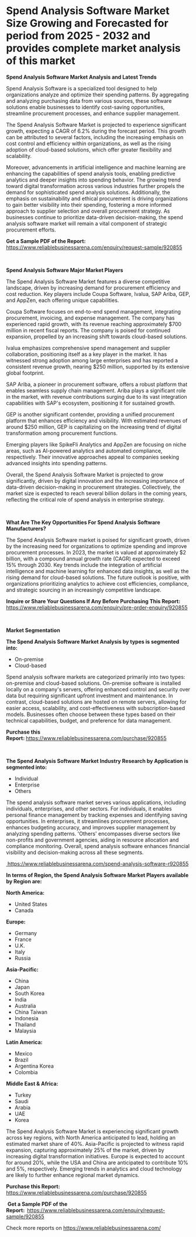 <p><h1>Spend Analysis Software Market Size Growing and Forecasted for period from 2025 - 2032 and provides complete market analysis of this market</h1></p><p><strong>Spend Analysis Software Market Analysis and Latest Trends</strong></p>
<p><p>Spend Analysis Software is a specialized tool designed to help organizations analyze and optimize their spending patterns. By aggregating and analyzing purchasing data from various sources, these software solutions enable businesses to identify cost-saving opportunities, streamline procurement processes, and enhance supplier management. </p><p>The Spend Analysis Software Market is projected to experience significant growth, expecting a CAGR of 6.2% during the forecast period. This growth can be attributed to several factors, including the increasing emphasis on cost control and efficiency within organizations, as well as the rising adoption of cloud-based solutions, which offer greater flexibility and scalability. </p><p>Moreover, advancements in artificial intelligence and machine learning are enhancing the capabilities of spend analysis tools, enabling predictive analytics and deeper insights into spending behavior. The growing trend toward digital transformation across various industries further propels the demand for sophisticated spend analysis solutions. Additionally, the emphasis on sustainability and ethical procurement is driving organizations to gain better visibility into their spending, fostering a more informed approach to supplier selection and overall procurement strategy. As businesses continue to prioritize data-driven decision-making, the spend analysis software market will remain a vital component of strategic procurement efforts.</p></p>
<p><strong>Get a Sample PDF of the Report:&nbsp;</strong> <a href="https://www.reliablebusinessarena.com/enquiry/request-sample/920855?utm_campaign=3021&utm_medium=2&utm_source=Github&utm_content=ia&utm_term=06032025&utm_id=spend-analysis-software">https://www.reliablebusinessarena.com/enquiry/request-sample/920855</a></p>
<p>&nbsp;</p>
<p><strong>Spend Analysis Software Major Market Players</strong></p>
<p><p>The Spend Analysis Software Market features a diverse competitive landscape, driven by increasing demand for procurement efficiency and cost reduction. Key players include Coupa Software, Ivalua, SAP Ariba, GEP, and AppZen, each offering unique capabilities.</p><p>Coupa Software focuses on end-to-end spend management, integrating procurement, invoicing, and expense management. The company has experienced rapid growth, with its revenue reaching approximately $700 million in recent fiscal reports. The company is poised for continued expansion, propelled by an increasing shift towards cloud-based solutions.</p><p>Ivalua emphasizes comprehensive spend management and supplier collaboration, positioning itself as a key player in the market. It has witnessed strong adoption among large enterprises and has reported a consistent revenue growth, nearing $250 million, supported by its extensive global footprint.</p><p>SAP Ariba, a pioneer in procurement software, offers a robust platform that enables seamless supply chain management. Ariba plays a significant role in the market, with revenue contributions surging due to its vast integration capabilities with SAP's ecosystem, positioning it for sustained growth.</p><p>GEP is another significant contender, providing a unified procurement platform that enhances efficiency and visibility. With estimated revenues of around $250 million, GEP is capitalizing on the increasing trend of digital transformation among procurement functions.</p><p>Emerging players like SpikeFli Analytics and AppZen are focusing on niche areas, such as AI-powered analytics and automated compliance, respectively. Their innovative approaches appeal to companies seeking advanced insights into spending patterns.</p><p>Overall, the Spend Analysis Software Market is projected to grow significantly, driven by digital innovation and the increasing importance of data-driven decision-making in procurement strategies. Collectively, the market size is expected to reach several billion dollars in the coming years, reflecting the critical role of spend analysis in enterprise strategy.</p></p>
<p>&nbsp;</p>
<p><strong>What Are The Key Opportunities For Spend Analysis Software Manufacturers?</strong></p>
<p><p>The Spend Analysis Software market is poised for significant growth, driven by the increasing need for organizations to optimize spending and improve procurement processes. In 2023, the market is valued at approximately $2 billion, with a compound annual growth rate (CAGR) expected to exceed 15% through 2030. Key trends include the integration of artificial intelligence and machine learning for enhanced data insights, as well as the rising demand for cloud-based solutions. The future outlook is positive, with organizations prioritizing analytics to achieve cost efficiencies, compliance, and strategic sourcing in an increasingly competitive landscape.</p></p>
<p><strong>Inquire or Share Your Questions If Any Before Purchasing This Report:</strong> <a href="https://www.reliablebusinessarena.com/enquiry/pre-order-enquiry/920855?utm_campaign=3021&utm_medium=2&utm_source=Github&utm_content=ia&utm_term=06032025&utm_id=spend-analysis-software">https://www.reliablebusinessarena.com/enquiry/pre-order-enquiry/920855</a></p>
<p>&nbsp;</p>
<p><strong>Market Segmentation</strong></p>
<p><strong>The Spend Analysis Software Market Analysis by types is segmented into:</strong></p>
<p><ul><li>On-premise</li><li>Cloud-based</li></ul></p>
<p><p>Spend analysis software markets are categorized primarily into two types: on-premise and cloud-based solutions. On-premise software is installed locally on a company's servers, offering enhanced control and security over data but requiring significant upfront investment and maintenance. In contrast, cloud-based solutions are hosted on remote servers, allowing for easier access, scalability, and cost-effectiveness with subscription-based models. Businesses often choose between these types based on their technical capabilities, budget, and preference for data management.</p></p>
<p><strong>Purchase this Report:&nbsp;</strong><a href="https://www.reliablebusinessarena.com/purchase/920855?utm_campaign=3021&utm_medium=2&utm_source=Github&utm_content=ia&utm_term=06032025&utm_id=spend-analysis-software">https://www.reliablebusinessarena.com/purchase/920855</a></p>
<p>&nbsp;</p>
<p><strong>The Spend Analysis Software Market Industry Research by Application is segmented into:</strong></p>
<p><ul><li>Individual</li><li>Enterprise</li><li>Others</li></ul></p>
<p><p>The spend analysis software market serves various applications, including individuals, enterprises, and other sectors. For individuals, it enables personal finance management by tracking expenses and identifying saving opportunities. In enterprises, it streamlines procurement processes, enhances budgeting accuracy, and improves supplier management by analyzing spending patterns. 'Others' encompasses diverse sectors like non-profits and government agencies, aiding in resource allocation and compliance monitoring. Overall, spend analysis software enhances financial visibility and decision-making across all these segments.</p></p>
<p><a href="https://www.reliablebusinessarena.com/spend-analysis-software-r920855?utm_campaign=3021&utm_medium=2&utm_source=Github&utm_content=ia&utm_term=06032025&utm_id=spend-analysis-software">&nbsp;https://www.reliablebusinessarena.com/spend-analysis-software-r920855</a></p>
<p><strong>In terms of Region, the Spend Analysis Software Market Players available by Region are:</strong></p>
<p>
    <p> <strong> North America: </strong>
        <ul>
            <li>United States</li>
            <li>Canada</li>
        </ul>
        </p> 
    <p> <strong> Europe: </strong>
        <ul>
            <li>Germany</li>
            <li>France</li>
            <li>U.K.</li>
            <li>Italy</li>
            <li>Russia</li>
        </ul>
        </p> 
    <p> <strong> Asia-Pacific: </strong>
        <ul>
            <li>China</li>
            <li>Japan</li>
            <li>South Korea</li>
            <li>India</li>
            <li>Australia</li>
            <li>China Taiwan</li>
            <li>Indonesia</li>
            <li>Thailand</li>
            <li>Malaysia</li>
        </ul>
        </p> 
    <p> <strong> Latin America: </strong>
        <ul>
            <li>Mexico</li>
            <li>Brazil</li>
            <li>Argentina Korea</li>
            <li>Colombia</li>
        </ul>
        </p> 
    <p> <strong> Middle East & Africa: </strong>
        <ul>
            <li>Turkey</li>
            <li>Saudi</li>
            <li>Arabia</li>
            <li>UAE</li>
            <li>Korea</li>
        </ul>
    </p>
    </p>
<p><p>The Spend Analysis Software Market is experiencing significant growth across key regions, with North America anticipated to lead, holding an estimated market share of 40%. Asia-Pacific is projected to witness rapid expansion, capturing approximately 25% of the market, driven by increasing digital transformation initiatives. Europe is expected to account for around 20%, while the USA and China are anticipated to contribute 10% and 5%, respectively. Emerging trends in analytics and cloud technology are likely to further enhance regional market dynamics.</p></p>
<p><strong>Purchase this Report: </strong><a href="https://www.reliablebusinessarena.com/purchase/920855?utm_campaign=3021&utm_medium=2&utm_source=Github&utm_content=ia&utm_term=06032025&utm_id=spend-analysis-software">https://www.reliablebusinessarena.com/purchase/920855</a></p>
<p>&nbsp;<strong>Get a Sample PDF of the Report:&nbsp;&nbsp;</strong><a href="https://www.reliablebusinessarena.com/enquiry/request-sample/920855?utm_campaign=3021&utm_medium=2&utm_source=Github&utm_content=ia&utm_term=06032025&utm_id=spend-analysis-software">https://www.reliablebusinessarena.com/enquiry/request-sample/920855</a></p>
<p><strong></strong></p>
<p>Check more reports on <a href="https://www.reliablebusinessarena.com/?utm_campaign=3021&utm_medium=2&utm_source=Github&utm_content=ia&utm_term=06032025&utm_id=spend-analysis-software">https://www.reliablebusinessarena.com/</a></p>